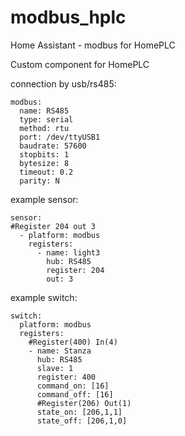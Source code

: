 # modbus_hplc
Home Assistant - modbus for HomePLC

Custom component for HomePLC

connection by usb/rs485:
```
modbus:
  name: RS485
  type: serial
  method: rtu
  port: /dev/ttyUSB1
  baudrate: 57600
  stopbits: 1
  bytesize: 8
  timeout: 0.2
  parity: N
  ```
example sensor:
```
sensor:
#Register 204 out 3
  - platform: modbus
    registers:
      - name: light3
        hub: RS485
        register: 204
        out: 3
```        
        
example switch:
```
switch:
  platform: modbus
  registers:
    #Register(400) In(4)
    - name: Stanza 
      hub: RS485
      slave: 1
      register: 400
      command_on: [16]
      command_off: [16]
      #Register(206) Out(1)
      state_on: [206,1,1]
      state_off: [206,1,0]
 ```
